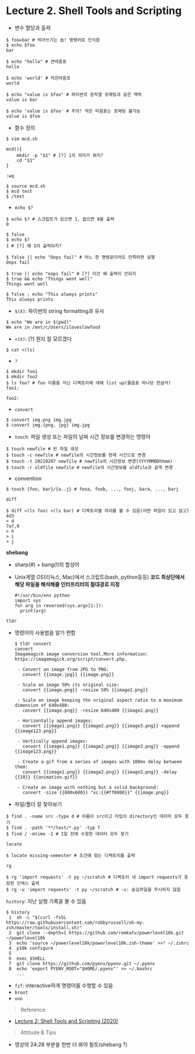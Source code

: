 # Lecture 2. Shell Tools and Scripting

- 변수 할당과 출력

```shell
$ foo=bar # 띄어쓰기는 놉! 명령어로 인식함
$ echo $foo
bar

$ echo "hello" # 큰따옴표
hello

$ echo 'world' # 작은따옴포
world

$ echo "value is $foo" # 파이썬의 문자열 포매팅과 같은 맥락
value is bar

$ echo 'value is $foo' # 주의! 작은 따옴표는 포매팅 불가능
value is $foo
```

- 함수 정의

```shell
$ vim mcd.sh

mcd(){
	mkdir -p "$1" # [?] 1의 의미가 뭐지?
	cd "$1"
}

:wq

$ source mcd.sh
$ mcd test
$ /test
```

- `echo $?`

```shell
$ echo $? # 스크립트가 있으면 1, 없으면 0을 출력							
0

$ false
$ echo $?
1 # [?] 왜 1이 출력되지?

$ false || echo "Oops fail" # 어느 한 명령문이라도 만족하면 실행
Oops fail 

$ true || echo "oops fail" # [?] 이건 왜 출력이 안되지
$ true && echo "Things went well"
Things went well

$ false ; echo "This always prints"
This always prints
```

- `$(X)`: 파이썬의 string formatting과 유사

```shell
$ echo "We are in $(pwd)"
We are in /mnt/c/Users/iloveslowfood
```

- `<(X)`: [?] 뭔지 잘 모르겠다

```shell
$ cat <(ls)
```

- `? `

```
$ mkdir foo1
$ mkdir foo2
$ ls foo? # foo 이름을 지닌 디렉토리에 대해 list up(물음표 하나당 한글자)
foo1:

foo2:
```

- `convert`

```shell
$ convert img.png img.jpg
$ convert img.{png, jpg} img.jpg
```

- `touch`: 파일 생성 또는 파일의 날짜 시간 정보를 변경하는 명령어

```shell
$ touch newfile # 빈 파일 생성
$ touch -c newfile # newfile의 시간정보를 현재 시간으로 변경
$ touch -t 20210207 newfile # newfile의 시간정보 변경(YYYYMMDDhhmm)
$ touch -r oldfile newfile # newfile의 시간정보를 oldfile과 같게 변경
```

- convention

```shell
$ touch {foo, bar}/{a..j} # fooa, foob, ..., fooj, bara, ..., barj
```

`diff`

```shell
$ diff <(ls foo) <(ls bar) # 디렉토리별 차이를 볼 수 있음(어떤 파일이 있고 없고)
4d3
< d
7a7,9
> h
> i
> j
```

**shebang**

- sharp(#) + bang(!)의 합성어 

- Unix계열 OS(리눅스, Mac)에서 스크립트(bash, python등등) **코드 최상단에서 해당 파일을 해석해줄 인터프리터의 절대경로 지정**

  ```shell
  #!/usr/bin/env python
  import sys
  for arg in reversed(sys.argv[1:]):
  	print(arg)
  ```

  

`tldr`

- 명령어의 사용법을 알기 편함

  ```shell
  $ tldr convert
  convert
  Imagemagick image conversion tool.More information: https://imagemagick.org/script/convert.php.
  
   - Convert an image from JPG to PNG:
     convert {{image.jpg}} {{image.png}}
  
   - Scale an image 50% its original size:
     convert {{image.png}} -resize 50% {{image2.png}}
  
   - Scale an image keeping the original aspect ratio to a maximum dimension of 640x480:
     convert {{image.png}} -resize 640x480 {{image2.png}}
  
   - Horizontally append images:
     convert {{image1.png}} {{image2.png}} {{image3.png}} +append {{image123.png}}
  
   - Vertically append images:
     convert {{image1.png}} {{image2.png}} {{image3.png}} -append {{image123.png}}
  
   - Create a gif from a series of images with 100ms delay between them:
     convert {{image1.png}} {{image2.png}} {{image3.png}} -delay {{10}} {{animation.gif}}
  
   - Create an image with nothing but a solid background:
     convert -size {{800x600}} "xc:{{#ff0000}}" {{image.png}}
  ```

  

- 파일/폴더 잘 찾아보기

```shell
$ find . -name src -type d # 이름이 src이고 타입이 directory인 데이터 모두 찾기
$ find . -path '**/test/*.py' -typ f
$ find / -mtime -1 # 1일 전에 수정한 데이터 모두 찾기
```

`locate`

```shell
$ locate missing-semester # 조건에 맞는 디렉토리를 출력
```

`rg`

```shell
$ rg 'import requests' -t py ~/scratch # 디렉토리 내 import requests가 등장한 인덱스 출력 
$ rg -u 'import requests' -t py ~/scratch # -u: 숨김파일을 무시하지 않음
```

`history`: 지난 실행 기록을 볼 수 있음

```shell
$ history
 1  sh -c "$(curl -fsSL https://raw.githubusercontent.com/robbyrussell/oh-my-zsh/master/tools/install.sh)"
 2  git clone --depth=1 https://github.com/romkatv/powerlevel10k.git ~/powerlevel10k
 3  echo 'source ~/powerlevel10k/powerlevel10k.zsh-theme' >>! ~/.zshrc
 4  p10k configure
 5
 6  exec $SHELL
 7  git clone https://github.com/pyenv/pyenv.git ~/.pyenv
 8  echo 'export PYENV_ROOT="$HOME/.pyenv"' >> ~/.bashrc
    ...
```





- `fzf`: interactive하게 명령어를 수행할 수 있음
- `broot`
- `nnn`

> Reference

- [Lecture 2: Shell Tools and Scripting (2020)](https://www.youtube.com/watch?v=kgII-YWo3Zw&list=PLyzOVJj3bHQuloKGG59rS43e29ro7I57J&index=2)



> Attitude & Tips

- 영상의 24:28 부분을 한번 더 봐야 될듯(shebang ?)